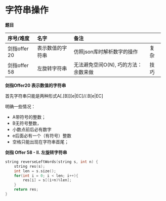 # 字符串操作

**题目**

| 序号/难度 | 名字 | 备注 |  |
| :--- | :--- | :--- | :--- |
| 剑指offer 20 | 表示数值的字符串 | 仿照json库时解析数字的操作 | 复杂 |
| 剑指offer 58 | 左旋转字符串 | 无法避免空间O\(N\), 巧的方法：余数来做 | 技巧 |

**剑指Offer20 表示数值的字符串**

首先字符串只能是两种形式A\[.\[B\]\]\[e\|EC\]//.B\[e\|EC\] 

明确一些情况： 

* A带符号的整数；
* B无符号整数， 
* 小数点前后必有数字
* e后面必有一个（有符号）整数
* 空格只能出现在字符串首尾；

**剑指 Offer 58 - II. 左旋转字符串**

```cpp
string reverseLeftWords(string s, int n) {
    string res(s);
    int len = s.size();
    for(int i = 0; i < len; i++){
        res[i] = s[(i+n)%len];
    }
    return res;
}
```

